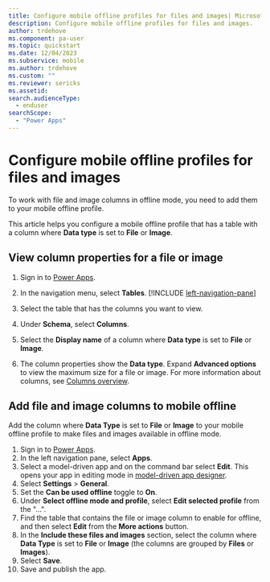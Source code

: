 ```yaml
---
title: Configure mobile offline profiles for files and images| Microsoft Docs
description: Configure mobile offline profiles for files and images.
author: trdehove
ms.component: pa-user
ms.topic: quickstart
ms.date: 12/04/2023
ms.subservice: mobile
ms.author: trdehove
ms.custom: ""
ms.reviewer: sericks
ms.assetid: 
search.audienceType: 
  - enduser
searchScope:
  - "Power Apps"
---
```


# Configure mobile offline profiles for files and images

To work with file and image columns in offline mode, you need to add them to your mobile offline profile.

This article helps you configure a mobile offline profile that has a table with a column where **Data type** is set to **File** or **Image**.

## View column properties for a file or image

1. Sign in to [Power Apps](https://make.powerapps.com).

1. In the navigation menu, select **Tables**. [!INCLUDE [left-navigation-pane](../includes/left-navigation-pane.md)] 

1. Select the table that has the columns you want to view.

1. Under **Schema**, select **Columns**.
  
1. Select the **Display name** of a column where **Data type** is set to **File** or **Image**.

1. The column properties show the **Data type**. Expand **Advanced options** to view the maximum size for a file or image. For more information about columns, see [Columns overview](../maker/data-platform/fields-overview.md).

## Add file and image columns to mobile offline

Add the column where **Data Type** is set to **File** or **Image** to your mobile offline profile to make files and images available in offline mode.


1. Sign in to [Power Apps](https://make.powerapps.com).
1. In the left navigation pane, select **Apps**.
1. Select a model-driven app and on the command bar select **Edit**. This opens your app in editing mode in [model-driven app designer](../maker/model-driven-apps/app-designer-overview.md). 
1. Select **Settings** > **General**.
1. Set the **Can be used offline** toggle to **On**.
1. Under **Select offline mode and profile**, select **Edit selected profile** from the "...".
1. Find the table that contains the file or image column to enable for offline, and then select **Edit** from the **More actions** button.
1. In the **Include these files and images** section, select the column where **Data Type** is set to **File** or **Image**  (the columns are grouped by **Files** or **Images**).
1. Select **Save**.
1. Save and publish the app.
